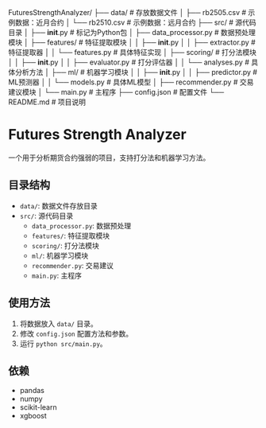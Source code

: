 FuturesStrengthAnalyzer/
├── data/                   # 存放数据文件
│   ├── rb2505.csv         # 示例数据：近月合约
│   └── rb2510.csv         # 示例数据：远月合约
├── src/                   # 源代码目录
│   ├── __init__.py        # 标记为Python包
│   ├── data_processor.py  # 数据预处理模块
│   ├── features/          # 特征提取模块
│   │   ├── __init__.py
│   │   ├── extractor.py   # 特征提取器
│   │   └── features.py    # 具体特征实现
│   ├── scoring/           # 打分法模块
│   │   ├── __init__.py
│   │   ├── evaluator.py   # 打分评估器
│   │   └── analyses.py    # 具体分析方法
│   ├── ml/                # 机器学习模块
│   │   ├── __init__.py
│   │   ├── predictor.py   # ML预测器
│   │   └── models.py      # 具体ML模型
│   ├── recommender.py     # 交易建议模块
│   └── main.py            # 主程序
├── config.json            # 配置文件
└── README.md              # 项目说明


# Futures Strength Analyzer

一个用于分析期货合约强弱的项目，支持打分法和机器学习方法。

## 目录结构
- `data/`: 数据文件存放目录
- `src/`: 源代码目录
  - `data_processor.py`: 数据预处理
  - `features/`: 特征提取模块
  - `scoring/`: 打分法模块
  - `ml/`: 机器学习模块
  - `recommender.py`: 交易建议
  - `main.py`: 主程序

## 使用方法
1. 将数据放入 `data/` 目录。
2. 修改 `config.json` 配置方法和参数。
3. 运行 `python src/main.py`。

## 依赖
- pandas
- numpy
- scikit-learn
- xgboost